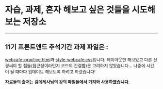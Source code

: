 # 자습, 과제, 혼자 해보고 싶은 것들을 시도해보는 저장소

---

## 11기 프론트엔드 추석기간 과제 파일은 :

 [webcafe-practice.html](webcafe-practice.html)과 [style-webcafe.css](style-webcafe.css)입니다. 레이아웃만 해보았고 다른 신경써야 할 점들(접근성이라던지 코드의 간결함)은 고려하지 않았습니다... 나중에 시간이 될 때마다 업데이트 해보도록 하려고 하겠습니다!
 
 **자료들의 출처는 김데레사님의 강의 파일들에서 가져와 사용하였습니다.** 



